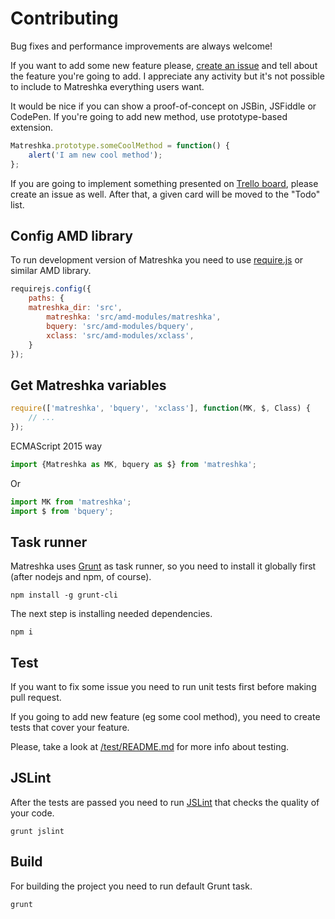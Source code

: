 Contributing
=======
Bug fixes and performance improvements are always welcome!

If you want to add some new feature please, [create an issue](https://github.com/finom/matreshka/issues) and tell about the feature you're going to add. I appreciate any activity but it's not possible to include to Matreshka everything users want.

It would be nice if you can show a proof-of-concept on JSBin, JSFiddle or CodePen. If you're going to add new method, use prototype-based extension.
```js
Matreshka.prototype.someCoolMethod = function() {
	alert('I am new cool method');
};
```

If you are going to implement something presented on [Trello board](https://trello.com/b/E5KcQESk/matreshka-js-features), please create an issue as well. After that, a given card will be moved to the "Todo" list.



Config AMD library
------
To run development version of Matreshka you need to use [require.js](http://requirejs.org/) or similar AMD library.
```js
requirejs.config({
	paths: {
	matreshka_dir: 'src',
        matreshka: 'src/amd-modules/matreshka',
        bquery: 'src/amd-modules/bquery',
        xclass: 'src/amd-modules/xclass',
	}
});
```

Get Matreshka variables
-------
```js
require(['matreshka', 'bquery', 'xclass'], function(MK, $, Class) {
	// ...
});
```

ECMAScript 2015 way
```js
import {Matreshka as MK, bquery as $} from 'matreshka';
```

Or
```js
import MK from 'matreshka';
import $ from 'bquery';
```

Task runner
-------
Matreshka uses [Grunt](http://gruntjs.com/) as task runner, so you need to install it globally first (after nodejs and npm, of course).
```
npm install -g grunt-cli
```
The next step is installing needed dependencies.
```
npm i
```

Test
------
If you want to fix some issue you need to run unit tests first before making pull request.

If you going to add new feature (eg some cool method), you need to create tests that cover your feature.

Please, take a look at [/test/README.md](/test/README.md) for more info about testing.


JSLint
------
After the tests are passed you need to run [JSLint](http://www.jslint.com/) that checks the quality of your code.
```
grunt jslint
```

Build
------
For building the project you need to run default Grunt task.
```
grunt
```

